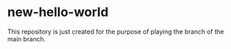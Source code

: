 # new-hello-world
This repository is just created for the purpose of playing the branch of the main branch.
